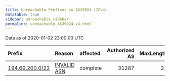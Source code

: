 ```yaml
---
title: Unreachable Prefixes in AS39024 (IPv4)
datatable: true
sidebar: unreachable_sidebar
permalink: unreachable_AS39024-v4.html
---
```


Data as of 2020-01-02 23:00:00 UTC


<div class="datatable-begin"></div>

| Prefix                                                   | Reason                                                                                                 | affected   |   Authorized AS |   MaxLength | Anchor                                         |   unreachable /24s |
|:---------------------------------------------------------|:-------------------------------------------------------------------------------------------------------|:-----------|----------------:|------------:|:-----------------------------------------------|-------------------:|
| [194.69.200.0/22](https://stat.ripe.net/194.69.200.0/22) | [INVALID ASN](https://rpki-validator.ripe.net/announcement-preview?asn=AS39024&prefix=194.69.200.0/22) | complete   |           31287 |          22 | [RIPE](unreachable_RIPE_NCC_RPKI_Root-v4.html) |                  4 |

<div class="datatable-end"></div>